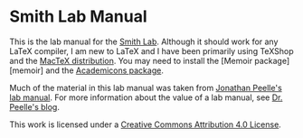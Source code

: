 # Smith Lab Manual

This is the lab manual for the [Smith Lab][lab]. Although it should work for any LaTeX compiler, I am new to LaTeX and I have been primarily using TeXShop and the [MacTeX distribution][mactex]. You may need to install the [Memoir package][memoir] and the [Academicons package][academicons].

Much of the material in this lab manual was taken from [Jonathan Peelle's lab manual][peelle-manual]. For more information about the value of a lab manual, see [Dr. Peelle's blog][peelle-blog].


This work is licensed under a [Creative Commons Attribution 4.0 License][cc-by].

[peelle-manual]: https://github.com/jpeelle/peellelab_manual/
[peelle-blog]: http://jonathanpeelle.net/blog/2016/01/07/maintaining-a-lab-manual
[academicons]: https://github.com/diogo-fernan/academicons
[lab]: https://sites.temple.edu/neuroeconlab/
[cc-by]: http://creativecommons.org/licenses/by/4.0/
[mactex]: http://tug.org/mactex/
